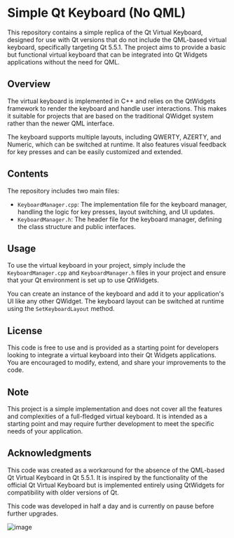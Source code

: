 # Simple Qt Keyboard (No QML)

This repository contains a simple replica of the Qt Virtual Keyboard, designed for use with Qt versions that do not include the QML-based virtual keyboard, specifically targeting Qt 5.5.1. The project aims to provide a basic but functional virtual keyboard that can be integrated into Qt Widgets applications without the need for QML.

## Overview

The virtual keyboard is implemented in C++ and relies on the QtWidgets framework to render the keyboard and handle user interactions. This makes it suitable for projects that are based on the traditional QWidget system rather than the newer QML interface.

The keyboard supports multiple layouts, including QWERTY, AZERTY, and Numeric, which can be switched at runtime. It also features visual feedback for key presses and can be easily customized and extended.

## Contents

The repository includes two main files:

- `KeyboardManager.cpp`: The implementation file for the keyboard manager, handling the logic for key presses, layout switching, and UI updates.
- `KeyboardManager.h`: The header file for the keyboard manager, defining the class structure and public interfaces.

## Usage

To use the virtual keyboard in your project, simply include the `KeyboardManager.cpp` and `KeyboardManager.h` files in your project and ensure that your Qt environment is set up to use QtWidgets.

You can create an instance of the keyboard and add it to your application's UI like any other QWidget. The keyboard layout can be switched at runtime using the `SetKeyboardLayout` method.

## License

This code is free to use and is provided as a starting point for developers looking to integrate a virtual keyboard into their Qt Widgets applications. You are encouraged to modify, extend, and share your improvements to the code.

## Note

This project is a simple implementation and does not cover all the features and complexities of a full-fledged virtual keyboard. It is intended as a starting point and may require further development to meet the specific needs of your application.

## Acknowledgments

This code was created as a workaround for the absence of the QML-based Qt Virtual Keyboard in Qt 5.5.1. It is inspired by the functionality of the official Qt Virtual Keyboard but is implemented entirely using QtWidgets for compatibility with older versions of Qt.

This code was developed in half a day and is currently on pause before further upgrades.

![image](https://github.com/G-Bottollier/Qt-Keyboard/assets/150695762/8329a3a5-e292-4b1a-a5ca-f0819de74269)
